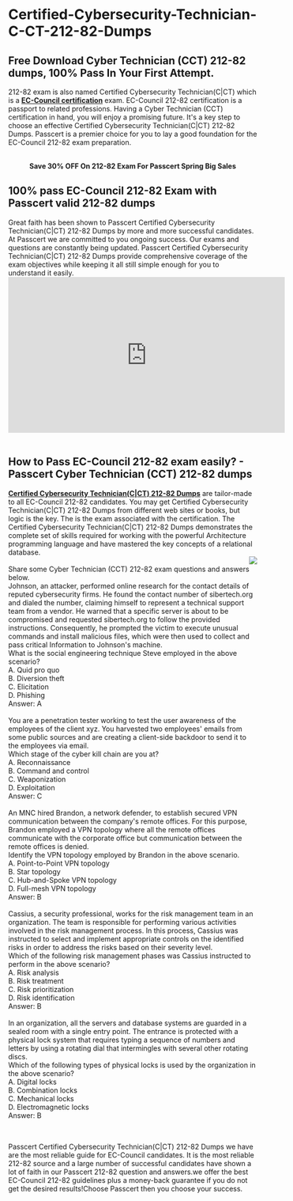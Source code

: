 # Certified-Cybersecurity-Technician-C-CT-212-82-Dumps
<h2>
	Free Download Cyber Technician (CCT) 212-82 dumps, 100% Pass In Your First Attempt.
</h2>
212-82 exam is also named Certified Cybersecurity Technician(C|CT) which is a <a href="https://www.passcert.com/EC-Council.html" target="_blank"><strong>EC-Council certification</strong></a> exam. EC-Council 212-82 certification is a passport to related professions. Having a Cyber Technician (CCT) certification in hand, you will enjoy a promising future. It's a key step to choose an effective Certified Cybersecurity Technician(C|CT) 212-82 Dumps. Passcert is a premier choice for you to lay a good foundation for the EC-Council 212-82 exam preparation.<br />
<div style="text-align:center;">
	<a href="https://www.passcert.com/promotion.asp" target="_blank"><img src="https://www.passcert.com/t/pc-com/images/banner/77707595e19c46a08e0e5af2c4f6501c.jpg" alt="" /></a><br />
</div>
<br />
<p style="text-align:center;">
	<strong>Save 30% OFF On 212-82 Exam For Passcert Spring Big Sales</strong>
</p>
<h2>
	100% pass EC-Council 212-82 Exam with Passcert valid 212-82 dumps
</h2>
Great faith has been shown to Passcert Certified Cybersecurity Technician(C|CT) 212-82 Dumps by more and more successful candidates. At Passcert we are committed to you ongoing success. Our exams and questions are constantly being updated. Passcert Certified Cybersecurity Technician(C|CT) 212-82 Dumps provide comprehensive coverage of the exam objectives while keeping it all still simple enough for you to understand it easily.<br />
<div style="text-align:center;">
	<iframe width="560" height="315" src="https://www.youtube.com/embed/Kt9CdZ4_vao" title="YouTube video player" frameborder="0" allow="accelerometer; autoplay; clipboard-write; encrypted-media; gyroscope; picture-in-picture; web-share" allowfullscreen="">
	</iframe>
</div>
<br />
<h2>
	How to Pass EC-Council 212-82 exam easily? - Passcert Cyber Technician (CCT) 212-82 dumps
</h2>
<a href="https://www.passcert.com/212-82.html" target="_blank"><strong>Certified Cybersecurity Technician(C|CT) 212-82 Dumps</strong></a> are tailor-made to all EC-Council 212-82 candidates. You may get Certified Cybersecurity Technician(C|CT) 212-82 Dumps from different web sites or books, but logic is the key. The is the exam associated with the certification. The Certified Cybersecurity Technician(C|CT) 212-82 Dumps demonstrates the complete set of skills required for working with the powerful Architecture programming language and have mastered the key concepts of a relational database.<br />
<a href="https://www.passcert.com/Cart.aspx?pdo=add&amp;code=212-82"><img src="http://www.itexamshare.com/wp-content/uploads/2014/05/add-to-cart.jpg" align="right" /></a><br />
Share some Cyber Technician (CCT) 212-82 exam questions and answers below.<br />
Johnson, an attacker, performed online research for the contact details of reputed cybersecurity firms. He found the contact number of sibertech.org and dialed the number, claiming himself to represent a technical support team from a vendor. He warned that a specific server is about to be compromised and requested sibertech.org to follow the provided instructions. Consequently, he prompted the victim to execute unusual commands and install malicious files, which were then used to collect and pass critical Information to Johnson's machine. <br />
What is the social engineering technique Steve employed in the above scenario? <br />
A. Quid pro quo <br />
B. Diversion theft <br />
C. Elicitation <br />
D. Phishing <br />
Answer: A<br />
<br />
You are a penetration tester working to test the user awareness of the employees of the client xyz. You harvested two employees' emails from some public sources and are creating a client-side backdoor to send it to the employees via email. <br />
Which stage of the cyber kill chain are you at? <br />
A. Reconnaissance <br />
B. Command and control <br />
C. Weaponization <br />
D. Exploitation <br />
Answer: C<br />
<br />
An MNC hired Brandon, a network defender, to establish secured VPN communication between the company's remote offices. For this purpose, Brandon employed a VPN topology where all the remote offices communicate with the corporate office but communication between the remote offices is denied. <br />
Identify the VPN topology employed by Brandon in the above scenario. <br />
A. Point-to-Point VPN topology <br />
B. Star topology <br />
C. Hub-and-Spoke VPN topology <br />
D. Full-mesh VPN topology <br />
Answer: B<br />
<br />
Cassius, a security professional, works for the risk management team in an organization. The team is responsible for performing various activities involved in the risk management process. In this process, Cassius was instructed to select and implement appropriate controls on the identified risks in order to address the risks based on their severity level. <br />
Which of the following risk management phases was Cassius instructed to perform in the above scenario? <br />
A. Risk analysis <br />
B. Risk treatment <br />
C. Risk prioritization <br />
D. Risk identification <br />
Answer: B<br />
<br />
In an organization, all the servers and database systems are guarded in a sealed room with a single entry point. The entrance is protected with a physical lock system that requires typing a sequence of numbers and letters by using a rotating dial that intermingles with several other rotating discs. <br />
Which of the following types of physical locks is used by the organization in the above scenario? <br />
A. Digital locks <br />
B. Combination locks <br />
C. Mechanical locks <br />
D. Electromagnetic locks <br />
Answer: B<br />
<br />
<h2>
</h2>
Passcert Certified Cybersecurity Technician(C|CT) 212-82 Dumps we have are the most reliable guide for EC-Council candidates. It is the most reliable 212-82 source and a large number of successful candidates have shown a lot of faith in our Passcert 212-82 question and answers.we offer the best EC-Council 212-82 guidelines plus a money-back guarantee if you do not get the desired results!Choose Passcert then you choose your success.
